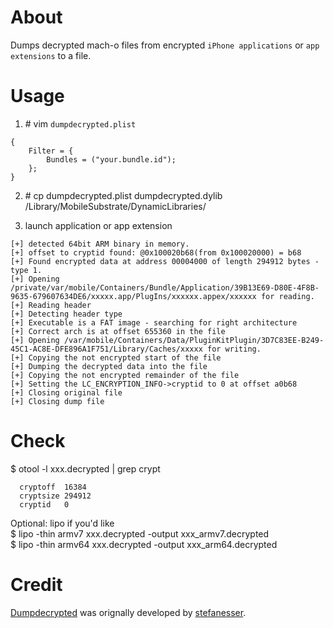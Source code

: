 # About

Dumps decrypted mach-o files from encrypted `iPhone applications` or `app extensions` to a file.    


# Usage
1) \# vim `dumpdecrypted.plist`   

```
{
	Filter = {
		Bundles = ("your.bundle.id");
	};
}
```

2) \# cp dumpdecrypted.plist  dumpdecrypted.dylib /Library/MobileSubstrate/DynamicLibraries/  

3) launch application or app extension

```
[+] detected 64bit ARM binary in memory.
[+] offset to cryptid found: @0x100020b68(from 0x100020000) = b68
[+] Found encrypted data at address 00004000 of length 294912 bytes - type 1.
[+] Opening /private/var/mobile/Containers/Bundle/Application/39B13E69-D80E-4F8B-9635-679607634DE6/xxxxx.app/PlugIns/xxxxxx.appex/xxxxxx for reading.
[+] Reading header
[+] Detecting header type
[+] Executable is a FAT image - searching for right architecture
[+] Correct arch is at offset 655360 in the file
[+] Opening /var/mobile/Containers/Data/PluginKitPlugin/3D7C83EE-B249-45C1-AC8E-DFE896A1F751/Library/Caches/xxxxx for writing.
[+] Copying the not encrypted start of the file
[+] Dumping the decrypted data into the file
[+] Copying the not encrypted remainder of the file
[+] Setting the LC_ENCRYPTION_INFO->cryptid to 0 at offset a0b68
[+] Closing original file
[+] Closing dump file
```

# Check
$ otool -l xxx.decrypted | grep crypt  

```
  cryptoff  16384
  cryptsize 294912
  cryptid   0
```

Optional: lipo if you'd like   
$ lipo -thin armv7 xxx.decrypted -output xxx_armv7.decrypted  
$ lipo -thin armv64 xxx.decrypted -output xxx_arm64.decrypted



# Credit

[Dumpdecrypted](https://github.com/stefanesser/dumpdecrypted) was orignally developed by [stefanesser](https://github.com/stefanesser). 
